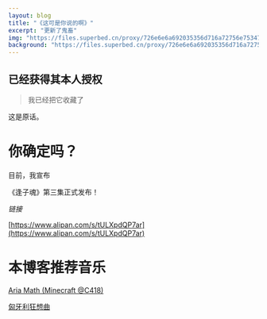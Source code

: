 ```yaml
---
layout: blog
title: "《这可是你说的啊》"
excerpt: "更新了鬼畜"
img: "https://files.superbed.cn/proxy/726e6e6a692035356d716a72756e7534797e743478797f78756934797577352a237c7b2f2b297e282c232d2f237f7f292d792c2e797b2d7b287c782e292b2c2c7928287e7c792934706a7d"
background: "https://files.superbed.cn/proxy/726e6e6a692035356d716a72756e7534797e743478797f7875693479757735232f7f7f7c2a2b7c297b2823287e7c2f7f297c2a2b7e2d237b79292b2f792c2a292e7b222d297b7f34706a7d"
---
```


## 已经获得其本人授权

> 我已经把它收藏了

这是原话。

# 你确定吗？

目前，我宣布

《逢子魂》第三集正式发布！

 _链接_ 

[https://www.alipan.com/s/tULXpdQP7ar](https://www.alipan.com/s/tULXpdQP7ar)


# 本博客推荐音乐

[Aria Math (Minecraft @C418)](https://luluyouweia.github.io/music?62)

[匈牙利狂想曲](https://luluyouweia.github.io/music?38)